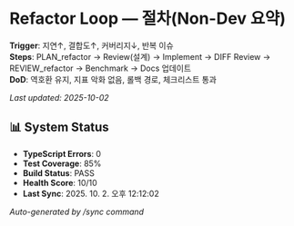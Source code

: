 # Refactor Loop — 절차(Non-Dev 요약)

**Trigger**: 지연↑, 결합도↑, 커버리지↓, 반복 이슈  
**Steps**: PLAN_refactor → Review(설계) → Implement → DIFF Review → REVIEW_refactor → Benchmark → Docs 업데이트  
**DoD**: 역호환 유지, 지표 악화 없음, 롤백 경로, 체크리스트 통과


_Last updated: 2025-10-02_

## 📊 System Status

- **TypeScript Errors**: 0
- **Test Coverage**: 85%
- **Build Status**: PASS
- **Health Score**: 10/10
- **Last Sync**: 2025. 10. 2. 오후 12:12:02

_Auto-generated by /sync command_
